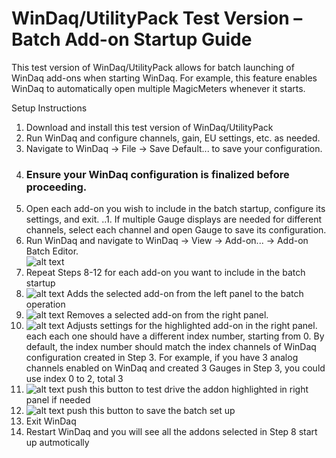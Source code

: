 # WinDaq/UtilityPack Test Version – Batch Add-on Startup Guide

This test version of WinDaq/UtilityPack allows for batch launching of WinDaq add-ons when starting WinDaq. For example, this feature enables WinDaq to automatically open multiple MagicMeters whenever it starts.

Setup Instructions 
1. Download and install this test version of WinDaq/UtilityPack
2. Run WinDaq and configure channels, gain, EU settings, etc. as needed.
3. Navigate to WinDaq → File → Save Default... to save your configuration.
4. ### Ensure your WinDaq configuration is finalized before proceeding.
5. Open each add-on you wish to include in the batch startup, configure its settings, and exit.
..1. If multiple Gauge displays are needed for different channels, select each channel and open Gauge to save its configuration.
6. Run WinDaq and navigate to WinDaq → View → Add-on... → Add-on Batch Editor.<br/> 
![alt text](https://www.dataq.com/resources/images/addonbatch.png)
7. Repeat Steps 8-12 for each add-on you want to include in the batch startup
8. ![alt text](https://www.dataq.com/resources/images/add.BMP) Adds the selected add-on from the left panel to the batch operation
9. ![alt text](https://www.dataq.com/resources/images/minus.BMP) Removes a selected add-on from the right panel.
10. ![alt text](https://www.dataq.com/resources/images/config.bmp) Adjusts settings for the highlighted add-on in the right panel. each each one should have a different index number, starting from 0. By default, the index number should match the index channels of WinDaq configuration created in Step 3. For example, if you have 3 analog channels enabled on WinDaq and created 3 Gauges in Step 3, you could use index 0 to 2, total 3
11. ![alt text](https://www.dataq.com/resources/images/testdrive.bmp) push this button to test drive the addon highlighted in right panel if needed
12. ![alt text](https://www.dataq.com/resources/images/accept.bmp) push this button to save the batch set up
13. Exit WinDaq
14. Restart WinDaq and you will see all the addons selected in Step 8 start up autmotically

